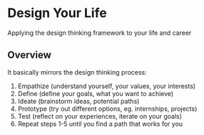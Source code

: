 # Design Your Life

Applying the design thinking framework to your life and career

## Overview

It basically mirrors the design thinking process:
1. Empathize (understand yourself, your values, your interests)
2. Define (define your goals, what you want to achieve)
3. Ideate (brainstorm ideas, potential paths)
4. Prototype (try out different options, eg. internships, projects)
5. Test (reflect on your experiences, iterate on your goals)
6. Repeat steps 1-5 until you find a path that works for you